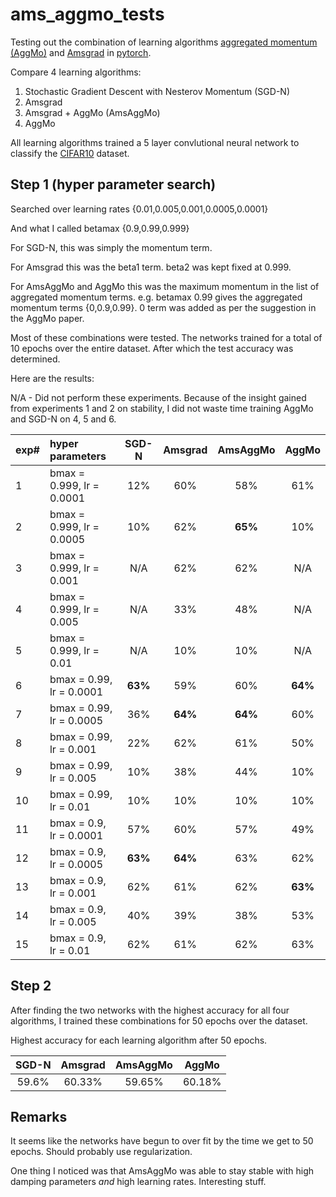 # ams_aggmo_tests
Testing out the combination of learning algorithms [aggregated momentum (AggMo)](https://arxiv.org/abs/1804.00325) and [Amsgrad](https://openreview.net/forum?id=ryQu7f-RZ) in [pytorch](https://pytorch.org/).

Compare 4 learning algorithms: 

1. Stochastic Gradient Descent with Nesterov Momentum (SGD-N) 
2. Amsgrad
3. Amsgrad + AggMo (AmsAggMo) 
4. AggMo 

All learning algorithms trained a 5 layer convlutional neural network to classify the [CIFAR10](https://www.cs.toronto.edu/~kriz/cifar.html) dataset.


## Step 1 (hyper parameter search)
Searched over learning rates {0.01,0.005,0.001,0.0005,0.0001}

And what I called betamax {0.9,0.99,0.999}

For SGD-N, this was simply the momentum term.

For Amsgrad this was the beta1 term. beta2 was kept fixed at 0.999.

For AmsAggMo and AggMo this was the maximum momentum in the list of aggregated momentum terms. 
e.g. betamax 0.99 gives the aggregated momentum terms {0,0.9,0.99}. 0 term was added as per the suggestion in the AggMo paper.

Most of these combinations were tested. The networks trained for a total of 10 epochs over the entire dataset. After which the test accuracy was determined.

Here are the results:

N/A - Did not perform these experiments. Because of the insight gained from experiments 1 and 2 on stability, I did not waste time training AggMo and SGD-N on 4, 5 and 6.

exp#|     hyper parameters         | SGD-N  | Amsgrad | AmsAggMo | AggMo |
:---|:---------------------------- |:------:|:-------:| :-------:| :---: |
1   |  bmax = 0.999, lr = 0.0001   |12%     |60%      |58%       |61%    |
2   |  bmax = 0.999, lr = 0.0005   |10%     |62%      |**65%**   |10%    |
3   |  bmax = 0.999, lr = 0.001    |N/A     |62%      |62%       |N/A    |
4   |  bmax = 0.999, lr = 0.005    |N/A     |33%      |48%       |N/A    |
5   |  bmax = 0.999, lr = 0.01     |N/A     |10%      |10%       |N/A    |
6   |  bmax = 0.99, lr = 0.0001    |**63%** |59%      |60%       |**64%**|
7   |  bmax = 0.99, lr = 0.0005    |36%     |**64%**  |**64%**   |60%    |
8   |  bmax = 0.99, lr = 0.001     |22%     |62%      |61%       |50%    |
9   |  bmax = 0.99, lr = 0.005     |10%     |38%      |44%       |10%    |
10  |  bmax = 0.99, lr = 0.01      |10%     |10%      |10%       |10%    |
11  |  bmax = 0.9, lr = 0.0001     |57%     |60%      |57%       |49%    |
12  |  bmax = 0.9, lr = 0.0005     |**63%** |**64%**  |63%       |62%    |
13  |  bmax = 0.9, lr = 0.001      |62%     |61%      |62%       |**63%**|
14  |  bmax = 0.9, lr = 0.005      |40%     |39%      |38%       |53%    |
15  |  bmax = 0.9, lr = 0.01       |62%     |61%      |62%       |63%    |


## Step 2
After finding the two networks with the highest accuracy for all four algorithms, I trained these combinations for 50 epochs over the dataset.

Highest accuracy for each learning algorithm after 50 epochs.

SGD-N | Amsgrad | AmsAggMo | AggMo |
:---: | :-----: | :------: | :---: |
59.6%|60.33%|59.65%|60.18%|60.56%|


## Remarks
It seems like the networks have begun to over fit by the time we get to 50 epochs. Should probably use regularization.

One thing I noticed was that AmsAggMo was able to stay stable with high damping parameters *and* high learning rates. Interesting stuff.
